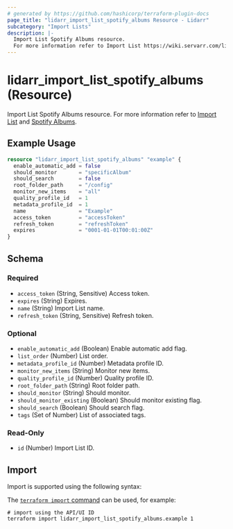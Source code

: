 ```yaml
---
# generated by https://github.com/hashicorp/terraform-plugin-docs
page_title: "lidarr_import_list_spotify_albums Resource - Lidarr"
subcategory: "Import Lists"
description: |-
  Import List Spotify Albums resource.
  For more information refer to Import List https://wiki.servarr.com/lidarr/settings#import-lists and Spotify Albums https://wiki.servarr.com/lidarr/supported#spotifysavedalbums.
---
```


# lidarr_import_list_spotify_albums (Resource)

<!-- subcategory:Import Lists -->
Import List Spotify Albums resource.
For more information refer to [Import List](https://wiki.servarr.com/lidarr/settings#import-lists) and [Spotify Albums](https://wiki.servarr.com/lidarr/supported#spotifysavedalbums).

## Example Usage

```terraform
resource "lidarr_import_list_spotify_albums" "example" {
  enable_automatic_add = false
  should_monitor       = "specificAlbum"
  should_search        = false
  root_folder_path     = "/config"
  monitor_new_items    = "all"
  quality_profile_id   = 1
  metadata_profile_id  = 1
  name                 = "Example"
  access_token         = "accessToken"
  refresh_token        = "refreshToken"
  expires              = "0001-01-01T00:01:00Z"
}
```

<!-- schema generated by tfplugindocs -->
## Schema

### Required

- `access_token` (String, Sensitive) Access token.
- `expires` (String) Expires.
- `name` (String) Import List name.
- `refresh_token` (String, Sensitive) Refresh token.

### Optional

- `enable_automatic_add` (Boolean) Enable automatic add flag.
- `list_order` (Number) List order.
- `metadata_profile_id` (Number) Metadata profile ID.
- `monitor_new_items` (String) Monitor new items.
- `quality_profile_id` (Number) Quality profile ID.
- `root_folder_path` (String) Root folder path.
- `should_monitor` (String) Should monitor.
- `should_monitor_existing` (Boolean) Should monitor existing flag.
- `should_search` (Boolean) Should search flag.
- `tags` (Set of Number) List of associated tags.

### Read-Only

- `id` (Number) Import List ID.

## Import

Import is supported using the following syntax:

The [`terraform import` command](https://developer.hashicorp.com/terraform/cli/commands/import) can be used, for example:

```shell
# import using the API/UI ID
terraform import lidarr_import_list_spotify_albums.example 1
```

